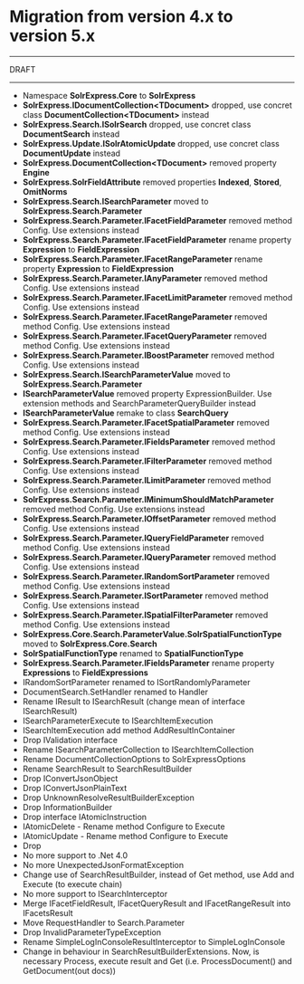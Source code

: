 # Migration from version 4.x to version 5.x

---

DRAFT

---

- Namespace **SolrExpress.Core** to **SolrExpress**
- **SolrExpress.IDocumentCollection\<TDocument\>** dropped, use concret class **DocumentCollection\<TDocument\>** instead
- **SolrExpress.Search.ISolrSearch** dropped, use concret class **DocumentSearch** instead
- **SolrExpress.Update.ISolrAtomicUpdate** dropped, use concret class **DocumentUpdate** instead
- **SolrExpress.DocumentCollection\<TDocument\>** removed property **Engine**
- **SolrExpress.SolrFieldAttribute** removed properties **Indexed**, **Stored**, **OmitNorms**
- **SolrExpress.Search.ISearchParameter** moved to **SolrExpress.Search.Parameter**
- **SolrExpress.Search.Parameter.IFacetFieldParameter** removed method Config. Use extensions instead
- **SolrExpress.Search.Parameter.IFacetFieldParameter** rename property **Expression** to **FieldExpression**
- **SolrExpress.Search.Parameter.IFacetRangeParameter** rename property **Expression** to **FieldExpression**
- **SolrExpress.Search.Parameter.IAnyParameter** removed method Config. Use extensions instead
- **SolrExpress.Search.Parameter.IFacetLimitParameter** removed method Config. Use extensions instead
- **SolrExpress.Search.Parameter.IFacetRangeParameter** removed method Config. Use extensions instead
- **SolrExpress.Search.Parameter.IFacetQueryParameter** removed method Config. Use extensions instead
- **SolrExpress.Search.Parameter.IBoostParameter** removed method Config. Use extensions instead
- **SolrExpress.Search.ISearchParameterValue** moved to **SolrExpress.Search.Parameter**
- **ISearchParameterValue** removed property ExpressionBuilder. Use extension methods and SearchParameterQueryBuilder instead
- **ISearchParameterValue** remake to class **SearchQuery**
- **SolrExpress.Search.Parameter.IFacetSpatialParameter** removed method Config. Use extensions instead
- **SolrExpress.Search.Parameter.IFieldsParameter** removed method Config. Use extensions instead
- **SolrExpress.Search.Parameter.IFilterParameter** removed method Config. Use extensions instead
- **SolrExpress.Search.Parameter.ILimitParameter** removed method Config. Use extensions instead
- **SolrExpress.Search.Parameter.IMinimumShouldMatchParameter** removed method Config. Use extensions instead
- **SolrExpress.Search.Parameter.IOffsetParameter** removed method Config. Use extensions instead
- **SolrExpress.Search.Parameter.IQueryFieldParameter** removed method Config. Use extensions instead
- **SolrExpress.Search.Parameter.IQueryParameter** removed method Config. Use extensions instead
- **SolrExpress.Search.Parameter.IRandomSortParameter** removed method Config. Use extensions instead
- **SolrExpress.Search.Parameter.ISortParameter** removed method Config. Use extensions instead
- **SolrExpress.Search.Parameter.ISpatialFilterParameter** removed method Config. Use extensions instead
- **SolrExpress.Core.Search.ParameterValue.SolrSpatialFunctionType** moved to **SolrExpress.Core.Search**
- **SolrSpatialFunctionType** renamed to **SpatialFunctionType**
- **SolrExpress.Search.Parameter.IFieldsParameter** rename property **Expressions** to **FieldExpressions**
- IRandomSortParameter renamed to ISortRandomlyParameter
- DocumentSearch.SetHandler renamed to Handler
- Rename IResult to ISearchResult (change mean of interface ISearchResult)
- ISearchParameterExecute to ISearchItemExecution
- ISearchItemExecution add method AddResultInContainer
- Drop IValidation interface
- Rename ISearchParameterCollection to ISearchItemCollection
- Rename DocumentCollectionOptions to SolrExpressOptions
- Rename SearchResult to SearchResultBuilder
- Drop IConvertJsonObject
- Drop IConvertJsonPlainText
- Drop UnknownResolveResultBuilderException
- Drop InformationBuilder
- Drop interface IAtomicInstruction
- IAtomicDelete - Rename method Configure to Execute
- IAtomicUpdate - Rename method Configure to Execute
- Drop 
- No more support to .Net 4.0
- No more UnexpectedJsonFormatException
- Change use of SearchResultBuilder, instead of Get method, use Add and Execute (to execute chain)
- No more support to ISearchInterceptor
- Merge IFacetFieldResult, IFacetQueryResult and IFacetRangeResult into IFacetsResult
- Move RequestHandler to Search.Parameter
- Drop InvalidParameterTypeException
- Rename SimpleLogInConsoleResultInterceptor to SimpleLogInConsole
- Change in behaviour in SearchResultBuilderExtensions. Now, is necessary Process<SOMETHING>, execute result and Get<SOMETHING> (i.e. ProcessDocument() and GetDocument(out docs))